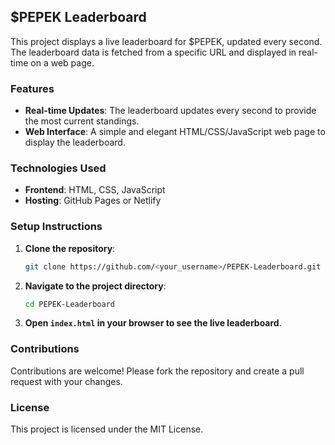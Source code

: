## $PEPEK Leaderboard

This project displays a live leaderboard for $PEPEK, updated every second. The leaderboard data is fetched from a specific URL and displayed in real-time on a web page.

### Features

- **Real-time Updates**: The leaderboard updates every second to provide the most current standings.
- **Web Interface**: A simple and elegant HTML/CSS/JavaScript web page to display the leaderboard.

### Technologies Used

- **Frontend**: HTML, CSS, JavaScript
- **Hosting**: GitHub Pages or Netlify

### Setup Instructions

1. **Clone the repository**:
   ```sh
   git clone https://github.com/<your_username>/PEPEK-Leaderboard.git
   ```

2. **Navigate to the project directory**:
   ```sh
   cd PEPEK-Leaderboard
   ```

3. **Open `index.html` in your browser to see the live leaderboard**.

### Contributions

Contributions are welcome! Please fork the repository and create a pull request with your changes.

### License

This project is licensed under the MIT License.
